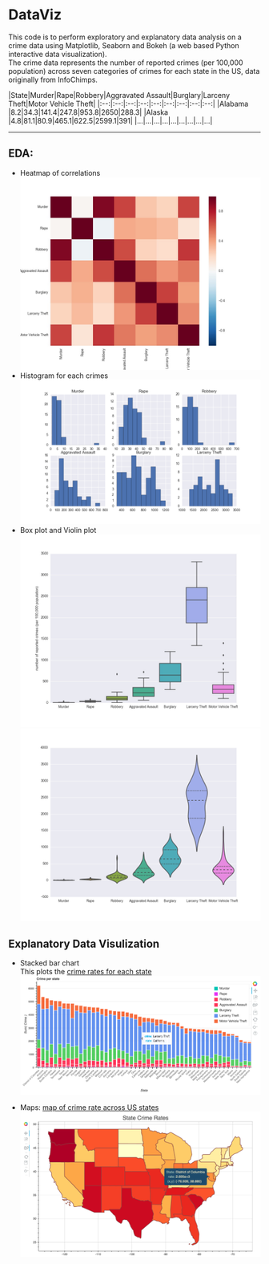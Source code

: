 # DataViz
This code is to perform exploratory and explanatory data analysis on a crime data using Matplotlib, Seaborn and Bokeh (a web based Python interactive data visualization).  
The crime data represents the number of reported crimes (per 100,000 population) across seven categories of crimes for each state in the US, data originally from InfoChimps.

|State|Murder|Rape|Robbery|Aggravated Assault|Burglary|Larceny Theft|Motor Vehicle Theft|
|:--:|:--:|:--:|:--:|:--:|:--:|:--:|:--:|:--:|
|Alabama |8.2|34.3|141.4|247.8|953.8|2650|288.3|
|Alaska |4.8|81.1|80.9|465.1|622.5|2599.1|391|
|...|...|...|...|...|...|...|...|...|
<hr>

## EDA:
* Heatmap of correlations
![](images/correlation_heatmap.jpg)
* Histogram for each crimes
![](images/hist.png)
* Box plot and Violin plot
![](images/boxplot.jpg)
![](images/violin_plot.png)

## Explanatory Data Visulization
* Stacked bar chart  
This plots the [crime rates for each state](images/crime_per_state_stacked_bar_chart.html)
![](images/crime_stacked_plot.png)

* Maps: [map of crime rate across US states](images/map_crime.html)
![](images/map_state_crime_rates.png)
